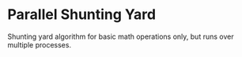 # Parallel Shunting Yard

Shunting yard algorithm for basic math operations only, but runs over multiple processes.

